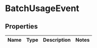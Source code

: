 # BatchUsageEvent

## Properties
Name | Type | Description | Notes
------------ | ------------- | ------------- | -------------
